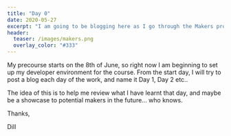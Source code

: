 ```yaml
---
title: "Day 0"
date: 2020-05-27
excerpt: "I am going to be blogging here as I go through the Makers process."
header:
  teaser: /images/makers.png
  overlay_color: "#333"
---
```

My precourse starts on the 8th of June, so right now I am beginning to set up my developer environment for the course.
From the start day, I will try to post a blog each day of the work, and name it Day 1, Day 2 etc..

The idea of this is to help me review what I have learnt that day, and maybe be a showcase to potential makers in the future... who knows.

Thanks,

Dill

